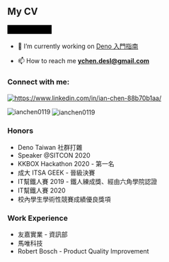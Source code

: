 ## My CV

![intro](https://github.com/ianchen0119/ianchen0119/blob/master/minifesto.gif)

- 🔭 I’m currently working on [Deno 入門指南](https://ianchen0119.gitbook.io/deno/)

- 📫 How to reach me **ychen.desl@gmail.com**

<h3 align="left">Connect with me:</h3>
<p align="left">
<a href="https://linkedin.com/in/https://www.linkedin.com/in/ian-chen-88b70b1aa" target="blank"><img align="center" src="https://cdn.jsdelivr.net/npm/simple-icons@3.0.1/icons/linkedin.svg" alt="https://www.linkedin.com/in/ian-chen-88b70b1aa/" height="30" width="40" /></a>
</p>

<p><img align="left" src="https://github-readme-stats.vercel.app/api/top-langs?username=ianchen0119&show_icons=true&locale=en&layout=compact" alt="ianchen0119" /></p>

<p>&nbsp;<img align="center" src="https://github-readme-stats.vercel.app/api?username=ianchen0119&show_icons=true&locale=en" alt="ianchen0119" /></p>


### Honors

- Deno Taiwan 社群打雜
- Speaker @SITCON 2020
- KKBOX Hackathon 2020 - 第一名
- 成大 ITSA GEEK - 晉級決賽
- IT幫鐵人賽 2019 - 鐵人練成獎、經由六角學院認證
- IT幫鐵人賽 2020 
- 校內學生學術性競賽成績優良獎項

### Work Experience

- 友嘉實業 - 資訊部
- 馬唯科技
- Robert Bosch - Product Quality Improvement

